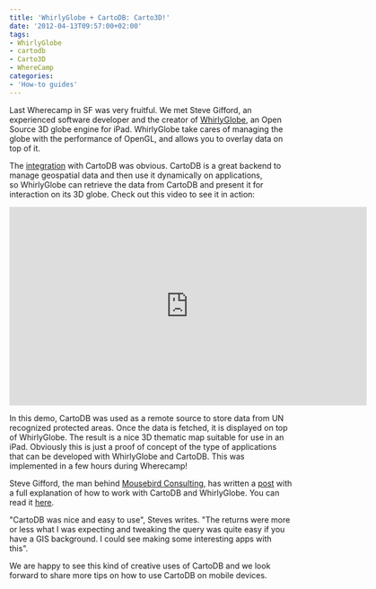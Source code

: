 ```yaml
---
title: 'WhirlyGlobe + CartoDB: Carto3D!'
date: '2012-04-13T09:57:00+02:00'
tags:
- WhirlyGlobe
- cartodb
- Carto3D
- WhereCamp
categories:
- 'How-to guides'
---
```


Last Wherecamp in SF was very fruitful. We met Steve Gifford, an experienced software developer and the creator of <a href="http://code.google.com/p/whirlyglobe/">WhirlyGlobe</a>, an Open Source 3D globe engine for iPad. WhirlyGlobe take cares of managing the globe with the performance of OpenGL, and allows you to overlay data on top of it.

The <a href="WhirlyGlobe%20+%20CartoDB:%20Carto3D!">integration</a> with CartoDB was obvious. CartoDB is a great backend to manage geospatial data and then use it dynamically on applications, so WhirlyGlobe can retrieve the data from CartoDB and present it for interaction on its 3D globe. Check out this video to see it in action:

<iframe frameborder="0" height="354" src="http://www.youtube.com/embed/4KEuWYyQoss?rel=0" width="637"></iframe>

In this demo, CartoDB was used as a remote source to store data from UN recognized protected areas. Once the data is fetched, it is displayed on top of WhirlyGlobe. The result is a nice 3D thematic map suitable for use in an iPad. Obviously this is just a proof of concept of the type of applications that can be developed with WhirlyGlobe and CartoDB. This was implemented in a few hours during Wherecamp!

Steve Gifford, the man behind <a href="http://www.mousebirdconsulting.com/">Mousebird Consulting</a>, has written a <a href="http://mousebirdconsulting.blogspot.com.es/2012/04/whirlyglobe-cartodb.html">post</a> with a full explanation of how to work with CartoDB and WhirlyGlobe. You can read it <a href="http://mousebirdconsulting.blogspot.com.es/2012/04/whirlyglobe-cartodb.html">here</a>. 

"CartoDB was nice and easy to use", Steves writes. "The returns were more or less what I was expecting and tweaking the query was quite easy if you have a GIS background. I could see making some interesting apps with this".

We are happy to see this kind of creative uses of CartoDB and we look forward to share more tips on how to use CartoDB on mobile devices.


